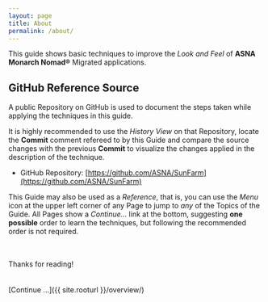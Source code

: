 ```yaml
---
layout: page
title: About
permalink: /about/
---
```


This guide shows basic techniques to improve the *Look and Feel* of **ASNA Monarch Nomad&reg;** Migrated applications.

## GitHub Reference Source 
A public Repository on GitHub is used to document the steps taken while applying the techniques in this guide.

It is highly recommended to use the *History View* on that Repository, locate the **Commit** comment refereed to by this Guide and compare the source changes with the previous **Commit** to visualize the changes applied in the description of the technique.


* GitHub Repository: [https://github.com/ASNA/SunFarm](https://github.com/ASNA/SunFarm)

This Guide may also be used as a *Reference*, that is, you can use the *Menu* icon at the upper left corner of any Page to jump to *any* of the Topics of the Guide. All Pages show a *Continue...* link at the bottom, suggesting **one possible** order to learn the techniques, but following the recommended order is not required.
  
<br>  
<br>Thanks for reading!

<br>
<br>
<br>
[Continue ...]({{ site.rooturl }}/overview/)
